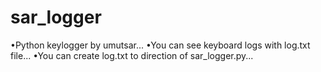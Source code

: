 # sar_logger
•Python keylogger by umutsar...
•You can see keyboard logs with log.txt file...
•You can create log.txt to direction of sar_logger.py...
